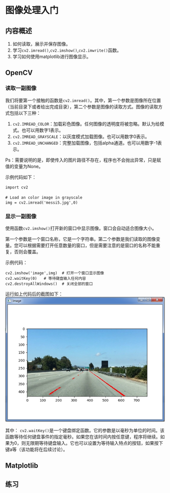 # 图像处理入门

## 内容概述

1. 如何读取，展示并保存图像。
2. 学习`cv2.imread()`,`cv2.imshow()`,`cv2.imwrite()`函数。
3. 学习如何使用matplotlib进行图像显示。


## OpenCV
### 读取一副图像

我们将要第一个接触的函数是`cv2.imread()`。其中，第一个参数是图像所在位置（当前目录下或者给出完成目录），第二个参数是图像的读取方式。图像的读取方式包括以下三种：

1. `cv2.IMREAD_COLOR`：加载彩色图像。任何图像的透明度将被忽略。默认为给模式。也可以用数字1表示。
2. `cv2.IMREAD_GRAYSCALE`：以灰度模式加载图像。也可以用数字0表示。
3. `cv2.IMREAD_UNCHANGED`：完整加载图像，包括alpha通道。也可以用数字-1表示。

Ps：需要说明的是，即使传入的图片路径不存在，程序也不会抛出异常，只是赋值的变量为None。

示例代码如下：
```
import cv2

# Load an color image in grayscale
img = cv2.imread('messi5.jpg',0)
```

### 显示一副图像
使用函数`cv2.imshow()`打开新的窗口中显示图像。窗口会自动适合图像大小。

第一个参数是一个窗口名称，它是一个字符串。第二个参数是我们读取的图像变量。您可以根据需要打开任意数量的窗口，但是需要注意的是窗口的名称不能重复，否则会覆盖。

示例代码：
```
cv2.imshow('image',img)  # 打开一个窗口显示图像
cv2.waitKey(0)   # 等待键盘输入任何内容
cv2.destroyAllWindows()  # 关闭全部的窗口
```

运行如上代码后的截图如下：
![显示一副图像](/assets/7.jpg)

其中：
`cv2.waitKey()`是一个键盘绑定函数。它的参数是以毫秒为单位的时间。该函数等待任何键盘事件的指定毫秒。如果您在该时间内按任意键，程序将继续。如果为0，则无限期等待键盘输入。它也可以设置为等待输入特点的按钮，如果按下键a等（该功能将在后续讨论）。


## Matplotlib




## 练习


